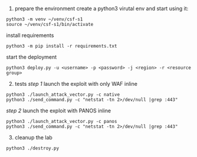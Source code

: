 1. prepare the environment
create a python3 virutal env and start using it:
```
python3 -m venv ~/venv/csf-s1
source ~/venv/csf-s1/bin/activate
```

install requirements
```
python3 -m pip install -r requirements.txt
```

start the deployment
```
python3 deploy.py -u <username> -p <password> -j <region> -r <resource group>
```


2. tests
*step 1* launch the exploit with only WAF inline

```
python3 ./launch_attack_vector.py -c native
python3 ./send_command.py -c "netstat -tn 2>/dev/null |grep :443"
```

*step 2* launch the exploit with PANOS inline
```
python3 ./launch_attack_vector.py -c panos
python3 ./send_command.py -c "netstat -tn 2>/dev/null |grep :443"
```


3. cleanup the lab
```
python3 ./destroy.py 
```

